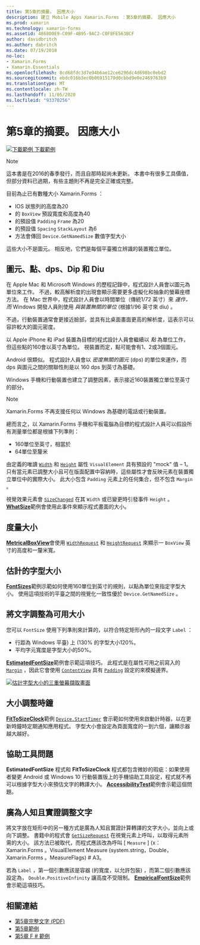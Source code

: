 ```yaml
---
title: 第5章的摘要。 因應大小
description: 建立 Mobile Apps Xamarin.Forms ：第5章的摘要。 因應大小
ms.prod: xamarin
ms.technology: xamarin-forms
ms.assetid: 486800E9-C09F-4B95-9AC2-C0F8FE563BCF
author: davidbritch
ms.author: dabritch
ms.date: 07/19/2018
no-loc:
- Xamarin.Forms
- Xamarin.Essentials
ms.openlocfilehash: 8cd68fdc3d7e94b6ae12ce6296dc4d698bc0ebd2
ms.sourcegitcommit: ebdc016b3ec0b06915170d0cbbd9e0e2469763b9
ms.translationtype: MT
ms.contentlocale: zh-TW
ms.lasthandoff: 11/05/2020
ms.locfileid: "93370256"
---
```

# <a name="summary-of-chapter-5-dealing-with-sizes"></a>第5章的摘要。 因應大小

[![下載範例](~/media/shared/download.png) 下載範例](https://github.com/xamarin/xamarin-forms-book-samples/tree/master/Chapter05)

> [!NOTE]
> 這本書是在2016的春季發行，而且自那時起尚未更新。 本書中有很多工具價值，但部分資料已過期，有些主題則不再是完全正確或完整。

目前為止已有數種大小 Xamarin.Forms ：

- IOS 狀態列的高度為20
- 的 `BoxView` 預設寬度和高度為40
- 的預設值 `Padding` `Frame` 為20
- 的預設值 `Spacing` `StackLayout` 為6
- 方法會傳回 `Device.GetNamedSize` 數值字型大小

這些大小不是圖元。 相反地，它們是每個平臺獨立辨識的裝置獨立單位。

## <a name="pixels-points-dps-dips-and-dius"></a>圖元、點、dps、Dip 和 Diu

在 Apple Mac 和 Microsoft Windows 的歷程記錄中，程式設計人員會以圖元為單位來工作。 不過，較高解析度的出現會顯示需要更多虛擬化和抽象的螢幕座標方法。 在 Mac 世界中，程式設計人員會以時間單位（傳統1/72 英寸）來 *運作，而* Windows 開發人員則使用 *與裝置無關的單位* (根據1/96 英寸來 diu) 。

不過，行動裝置通常會更接近臉部，並具有比桌面畫面更高的解析度，這表示可以容許較大的圖元密度。

以 Apple iPhone 和 iPad 裝置為目標的程式設計人員會繼續以 *點* 為單位工作，但這些點的160會以英寸為單位。 視裝置而定，點可能會有1、2或3個圖元。

Android 很類似。 程式設計人員會以 *密度無關的圖元* (dps) 的單位來運作，而 dps 與圖元之間的關聯性則是以 160 dps 到英寸為基礎。

Windows 手機和行動裝置也建立了調整因素，表示接近160裝置獨立單位至英寸的部分。

> [!NOTE]
> Xamarin.Forms 不再支援任何以 Windows 為基礎的電話或行動裝置。

總而言之，以 Xamarin.Forms 手機和平板電腦為目標的程式設計人員可以假設所有測量單位都是根據下列準則：

- 160單位至英寸，相當於
- 64單位至釐米

由定義的唯讀 [`Width`](xref:Xamarin.Forms.VisualElement.Width) 和 [`Height`](xref:Xamarin.Forms.VisualElement.Height) 屬性 `VisualElement` 具有預設的 "mock" 值 &ndash; 1。 只有當元素已調整大小且可在版面配置中容納時，這些屬性才會反映元素在裝置獨立單位中的實際大小。 此大小包含 `Padding` 元素上的任何集合，但不包含 `Margin` 。

視覺效果元素會 [`SizeChanged`](xref:Xamarin.Forms.VisualElement.SizeChanged) 在其 `Width` 或已變更時引發事件 `Height` 。 [**WhatSize**](https://github.com/xamarin/xamarin-forms-book-samples/tree/master/Chapter05/WhatSize)範例會使用此事件來顯示程式畫面的大小。

## <a name="metrical-sizes"></a>度量大小

[**MetricalBoxView**](https://github.com/xamarin/xamarin-forms-book-samples/tree/master/Chapter05/MetricalBoxView)會使用 [`WidthRequest`](xref:Xamarin.Forms.VisualElement.WidthRequest) 和 [`HeightRequest`](xref:Xamarin.Forms.VisualElement.HeightRequest) 來顯示一 `BoxView` 英寸的高度和一釐米寬。

## <a name="estimated-font-sizes"></a>估計的字型大小

[**FontSizes**](https://github.com/xamarin/xamarin-forms-book-samples/tree/master/Chapter05/FontSizes)範例示範如何使用160單位到英寸的規則，以點為單位來指定字型大小。 使用這項技術的平臺之間的視覺化一致性優於 `Device.GetNamedSize` 。

## <a name="fitting-text-to-available-size"></a>將文字調整為可用大小

您可以 `FontSize` 使用下列準則來計算的，以符合特定矩形內的一段文字 `Label` ：

- 行距為 Windows 平臺) 上 (130% 的字型大小120%。
- 平均字元寬度是字型大小的50%。

[**EstimatedFontSize**](https://github.com/xamarin/xamarin-forms-book-samples/tree/master/Chapter05/EstimatedFontSize)範例會示範這項技巧。 此程式是在屬性可用之前寫入的 [`Margin`](xref:Xamarin.Forms.View.Margin) ，因此它會使用 [`ContentView`](xref:Xamarin.Forms.ContentView) 具有 [`Padding`](xref:Xamarin.Forms.Layout.Padding) 設定的來模擬邊界。

[![估計字型大小的三重螢幕擷取畫面](images/ch05fg07-small.png "符合可用大小的文字")](images/ch05fg07-large.png#lightbox "符合可用大小的文字")

## <a name="a-fit-to-size-clock"></a>大小調整時鐘

[**FitToSizeClock**](https://github.com/xamarin/xamarin-forms-book-samples/tree/master/Chapter05/FitToSizeClock)範例 [`Device.StartTimer`](xref:Xamarin.Forms.Device.StartTimer(System.TimeSpan,System.Func{System.Boolean})) 會示範如何使用來啟動計時器，以在更新時鐘時定期通知應用程式。 字型大小會設定為頁面寬度的一到六個，讓顯示器越大越好。

## <a name="accessibility-issues"></a>協助工具問題

**EstimatedFontSize** 程式和 **FitToSizeClock** 程式都包含微妙的瑕疵：如果使用者變更 Android 或 Windows 10 行動裝置版上的手機協助工具設定，程式就不再可以根據字型大小來預估文字的轉譯大小。 [**AccessibilityTest**](https://github.com/xamarin/xamarin-forms-book-samples/tree/master/Chapter05/AccessibilityTest)範例會示範這個問題。

## <a name="empirically-fitting-text"></a>廣為人知且實證調整文字

將文字放在矩形中的另一種方式是廣為人知且實證計算轉譯的文字大小，並向上或向下調整。 書籍中的程式會 [`GetSizeRequest`](xref:Xamarin.Forms.VisualElement.GetSizeRequest(System.Double,System.Double)) 在視覺元素上呼叫，以取得元素所需的大小。 該方法已被取代，而程式應該改為呼叫 [ `Measure` ] (x： Xamarin.Forms 。VisualElement Measure (system.string，Double， Xamarin.Forms 。MeasureFlags) # A3。

若為 `Label` ，第一個引數應該是容器 (的寬度，以允許包裝) ，而第二個引數應該設定為， `Double.PositiveInfinity` 讓高度不受限制。 [**EmpiricalFontSize**](https://github.com/xamarin/xamarin-forms-book-samples/tree/master/Chapter05/EmpiricalFontSize)範例會示範這項技巧。

## <a name="related-links"></a>相關連結

- [第5章完整文字 (PDF) ](https://download.xamarin.com/developer/xamarin-forms-book/XamarinFormsBook-Ch05-Apr2016.pdf)
- [第5章範例](https://github.com/xamarin/xamarin-forms-book-samples/tree/master/Chapter05)
- [第5章 F # 範例](https://github.com/xamarin/xamarin-forms-book-samples/tree/master/Chapter05/FS)
